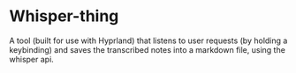 # Whisper-thing

A tool (built for use with Hyprland) that listens to user requests (by holding a keybinding) and saves the transcribed notes into a markdown file, using the whisper api.
